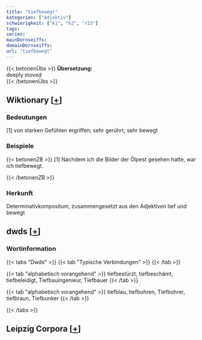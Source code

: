 ```yaml
---
title: "tiefbewegt"
kategorien: ["Adjektiv"]
schwierigkeit: ["k1", "h2", "r23"]
tags:
series:
mainDornseiffs:
domainDornseiffs:
url: "tiefbewegt"
---
```


{{< betonenÜbs >}}
**Übersetzung:**  
deeply moved  
{{< /betonenÜbs >}}

## Wiktionary [[+](https://de.wiktionary.org/wiki/tiefbewegt)]

### Bedeutungen
[1] von starken Gefühlen ergriffen; sehr gerührt; sehr bewegt  

### Beispiele
{{< betonenZB >}}
[1] Nachdem ich die Bilder der Ölpest gesehen hatte, war ich tiefbewegt.  

{{< /betonenZB >}}
### Herkunft
Determinativkompositum, zusammengesetzt aus den Adjektiven tief und bewegt  



## dwds [[+](https://www.dwds.de/wb/tiefbewegt)]

### Wortinformation
{{< tabs "Dwds" >}}
{{< tab "Typische Verbindungen" >}}
{{< /tab >}}

{{< tab "alphabetisch vorangehend" >}}
tiefbestürzt, tiefbeschämt, tiefbeleidigt, Tiefbauingenieur, Tiefbauer
{{< /tab >}}

{{< tab "alphabetisch vorangehend" >}}
tiefblau, tiefbohren, Tiefbohrer, tiefbraun, Tiefbunker
{{< /tab >}}

{{< /tabs >}}

## Leipzig Corpora [[+](https://corpora.uni-leipzig.de/en/res?word=tiefbewegt&corpusId=deu_newscrawl-public_2018)]

